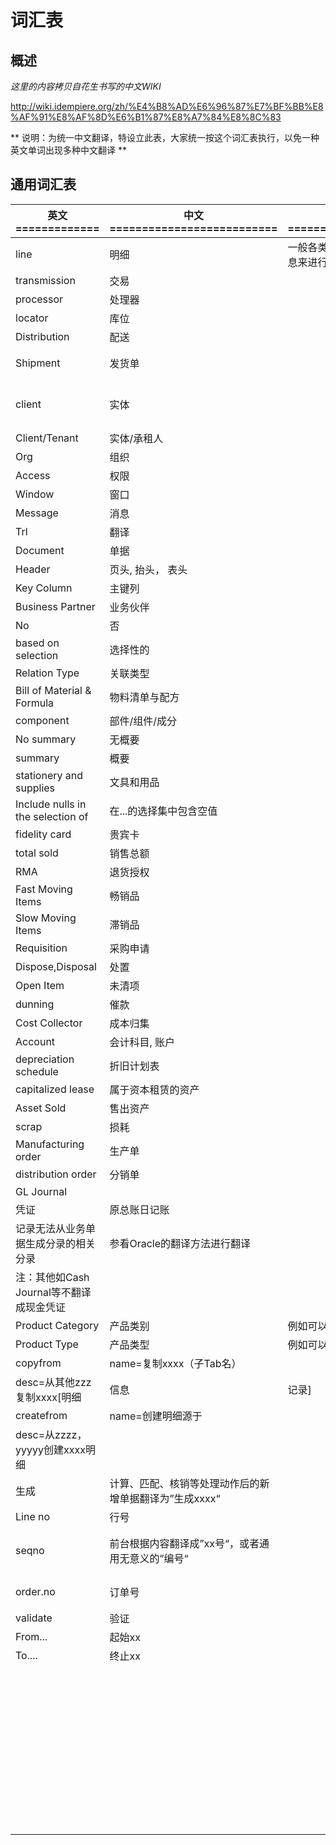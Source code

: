 词汇表
===

## 概述

_这里的内容拷贝自花生书写的中文WIKI_

http://wiki.idempiere.org/zh/%E4%B8%AD%E6%96%87%E7%BF%BB%E8%AF%91%E8%AF%8D%E6%B1%87%E8%A7%84%E8%8C%83


** 说明：为统一中文翻译，特设立此表，大家统一按这个词汇表执行，以免一种英文单词出现多种中文翻译 **

通用词汇表
---

英文============= | 中文========================== | 说明========================== | 备注============= | 
---|---|---|---|
line | 明细 | 一般各类单据都使用头信息、明细信息来进行管理。line特指明细信息部分 | 不译为行 | 
transmission | 交易 |  | 不译为传输 | 
processor | 处理器 |  | 不译为引擎 | 
locator | 库位 |  | 不译为货位 | 
Distribution | 配送 |  | 不译为分配、发货 | 
Shipment | 发货单 |  | 不译为送货、船运、运输 | 
client | 实体 |  | 某些情况下翻译为客户端（计算机术语） | 
Client/Tenant | 实体/承租人 |  |  | 
Org | 组织 |  |  | 
Access | 权限 |  |  | 
Window | 窗口 |  |  | 
Message | 消息 |  |  | 
Trl | 翻译 |  |  | 
Document | 单据 |  | 不译作文档、文本 | 
Header | 页头, 抬头， 表头 |  |  | 
Key Column | 主键列 |  |  | 
Business Partner | 业务伙伴 |  |  | 
No | 否 |  |  | 
based on selection | 选择性的 |  |  | 
Relation Type | 关联类型 |  |  | 
Bill of Material & Formula | 物料清单与配方 |  |  | 
component | 部件/组件/成分 |  |  | 
No summary | 无概要 |  |  | 
summary | 概要 |  |  | 
stationery and supplies | 文具和用品 |  |  | 
Include nulls in the selection of | 在...的选择集中包含空值 |  |  | 
fidelity card | 贵宾卡 |  |  | 
total sold | 销售总额 |  |  | 
RMA | 退货授权 |  |  | 
Fast Moving Items | 畅销品 |  |  | 
Slow Moving Items | 滞销品 |  |  | 
Requisition | 采购申请 |  |  | 
Dispose,Disposal | 处置 |  |  | 
Open Item | 未清项 |  |  | 
dunning | 催款 |  |  | 
Cost Collector | 成本归集 |  |  | 
Account | 会计科目, 账户 |  |  | 
depreciation schedule | 折旧计划表 |  |  | 
capitalized lease | 属于资本租赁的资产 |  |  | 
Asset Sold | 售出资产 |  |  | 
scrap | 损耗 |  |  | 
Manufacturing order | 生产单 |  |  | 
distribution order | 分销单 |  |  | 
GL Journal |   
凭证 | 原总账日记账
记录无法从业务单据生成分录的相关分录 | 参看Oracle的翻译方法进行翻译
注：其他如Cash Journal等不翻译成现金凭证 | 
Product Category | 产品类别 | 例如可以分成原材料、成品等类别 |  | 
Product Type | 产品类型 | 例如可以分成产品、服务等类别 |  | 
copyfrom | name=复制xxxx（子Tab名）
desc=从其他zzz复制xxxx[明细 | 信息 | 记录] |  |  | 
createfrom | name=创建明细源于 
desc=从zzzz，yyyyy创建xxxx明细 |  |  | 
生成 | 计算、匹配、核销等处理动作后的新增单据翻译为”生成xxxx“ |  | 不要翻译为”创建“ | 
Line no | 行号 |  | 不要翻译为”编号“ | 
seqno | 前台根据内容翻译成”xx号“，或者通用无意义的”编号“ |  | 不要翻译成”订单编号“，意译”订单号“ | 
order.no | 订单号 |  | 不要翻译成”订单编号“ | 
validate | 验证 |  |  | 
From... | 起始xx |  |  | 
To.... | 终止xx |  |  | 
 |  |  |  | 
 |  |  |  | 
 |  |  |  | 
 |  |  |  | 
 |  |  |  | 
 |  |  |  | 
 |  |  |  | 
 |  |  |  | 
 |  |  |  | 
 |  |  |  | 
 |  |  |  | 
 |  |  |  | 
 |  |  |  | 
 |  |  |  | 
 |  |  |  | 
 |  |  |  | 
 |  |  |  | 
 |  |  |  | 
 |  |  |  | 
 |  |  |  | 
 |  |  |  | 
 |  |  |  | 
 |  |  |  | 
 |  |  |  | 
 |  |  |  | 
 |  |  |  | 
 |  |  |  | 
 |  |  |  | 
 |  |  |  | 
 |  |  |  | 
 |  |  |  | 
 |  |  |  | 
 |  |  |  | 
 |  |  |  | 
 |  |  |  | 
 |  |  |  | 
 |  |  |  | 
 |  |  |  | 
 |  |  |  | 
 |  |  |  | 
 |  |  |  | 
 |  |  |  | 
 |  |  |  | 
 |  |  |  | 
 |  |  |  | 

